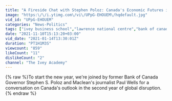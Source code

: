 ```yaml
---
title: "A Fireside Chat with Stephen Poloz: Canada's Economic Futures in 2021"
image: "https:\/\/i.ytimg.com\/vi\/UPpG-EHOUEM\/hqdefault.jpg"
vid_id: "UPpG-EHOUEM"
categories: "News-Politics"
tags: ["ivey business school","lawrence national centre","bank of canada"]
date: "2021-11-10T15:13:20+03:00"
vid_date: "2021-01-14T13:30:01Z"
duration: "PT1H1M3S"
viewcount: "859"
likeCount: "11"
dislikeCount: "2"
channel: "The Ivey Academy"
---
```

{% raw %}To start the new year, we're joined by former Bank of Canada Governor Stephen S. Poloz and Maclean's journalist Paul Wells for a conversation on Canada's outlook in the second year of global disruption.{% endraw %}
